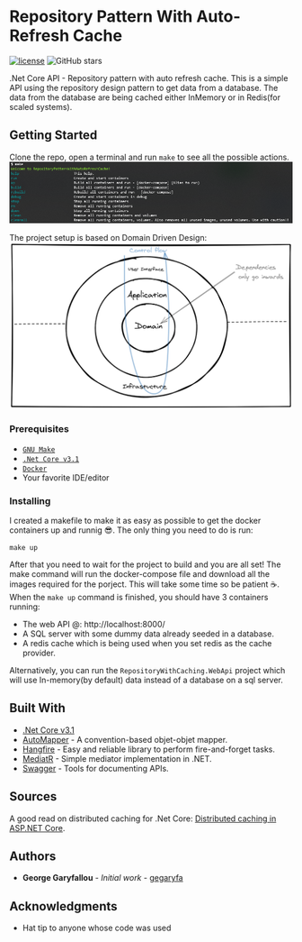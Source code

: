 # Repository Pattern With Auto-Refresh Cache

[![license](https://img.shields.io/github/license/gegaryfa/DockerComposeMakefile)](https://github.com/gegaryfa/DockerComposeMakefile/blob/master/LICENSE)
![GitHub stars](https://img.shields.io/github/stars/gegaryfa/RepositoryPatternWithAutoRefreshCache)

.Net Core API - Repository pattern with auto refresh cache. This is a simple API using the repository design pattern to get data from a database. The data from the database are being cached either InMemory or in Redis(for scaled systems).

## Getting Started

Clone the repo, open a terminal and run `make` to see all the possible actions.
![makefile](img/make.PNG)

The project setup is based on Domain Driven Design:
![makefile](img/DDD.png)

### Prerequisites

* [`GNU Make`](https://www.gnu.org/software/make/)
* [`.Net Core v3.1`](https://dotnet.microsoft.com/download/dotnet-core/3.1)
* [`Docker`](https://www.docker.com/get-started)
* Your favorite IDE/editor


### Installing

I created a makefile to make it as easy as possible to get the docker containers up and runnig 😎. The only thing you need to do is run:

```
make up
```
After that you need to wait for the project to build and you are all set!
The make command will run the docker-compose file and download all the images required for the porject. This will take some time so be patient ☕.
When the `make up` command is finished, you should have 3 containers running:
- The web API @: http://localhost:8000/ 
- A SQL server with some dummy data already seeded in a database.
- A redis cache which is being used when you set redis as the cache provider.

Alternatively, you can run the `RepositoryWithCaching.WebApi` project which will use In-memory(by default) data instead of a database on a sql server.

## Built With

* [.Net Core v3.1](https://dotnet.microsoft.com/download/dotnet-core/3.1)
* [AutoMapper](https://automapper.org/) - A convention-based objet-objet mapper.
* [Hangfire](https://hangfire.io/) - Easy and reliable library to perform fire-and-forget tasks.
* [MediatR](https://github.com/jbogard/MediatR) - Simple mediator implementation in .NET.
* [Swagger](https://swagger.io/) - Tools for documenting APIs.

## Sources
A good read on distributed caching for .Net Core: [Distributed caching in ASP.NET Core](https://docs.microsoft.com/en-us/aspnet/core/performance/caching/distributed?view=aspnetcore-3.1).


## Authors

* **George Garyfallou** - *Initial work* - [gegaryfa](https://github.com/gegaryfa)

## Acknowledgments

* Hat tip to anyone whose code was used

